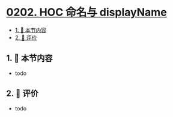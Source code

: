 # [0202. HOC 命名与 displayName](https://github.com/tnotesjs/TNotes.react/tree/main/notes/0202.%20HOC%20%E5%91%BD%E5%90%8D%E4%B8%8E%20displayName)

<!-- region:toc -->

- [1. 🎯 本节内容](#1--本节内容)
- [2. 🫧 评价](#2--评价)

<!-- endregion:toc -->

## 1. 🎯 本节内容

- todo

## 2. 🫧 评价

- todo
